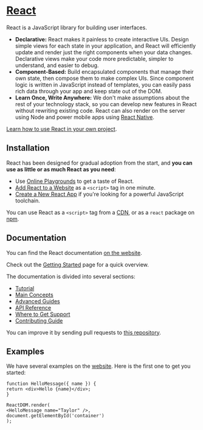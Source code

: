 # [React](http://react.org)

React is a JavaScript library for building user interfaces.

* **Declarative:** React makes it painless to create interactive UIs. Design simple views for each state in your application, and React will efficiently update and render just the right components when your data changes. Declarative views make your code more predictable, simpler to understand, and easier to debug.
* **Component-Based:** Build encapsulated components that manage their own state, then compose them to make complex UIs. Since component logic is written in JavaScript instead of templates, you can easily pass rich data through your app and keep state out of the DOM.
* **Learn Once, Write Anywhere:** We don't make assumptions about the rest of your technology stack, so you can develop new features in React without rewriting existing code. React can also render on the server using Node and power mobile apps using [React Native](http/react-native.org).

[Learn how to use React in your own project](http://react.org).

## Installation

React has been designed for gradual adoption from the start, and **you can use as little or as much React as you need**:

* Use [Online Playgrounds](http://fake.org) to get a taste of React.
* [Add React to a Website](http://fake.org) as a `<script>` tag in one minute.
* [Create a New React App](http://fake.org) if you're looking for a powerful JavaScript toolchain.

You can use React as a `<script>` tag from a [CDN](http://fake.org), or as a `react` package on [npm](http://fake.org).

## Documentation

You can find the React documentation [on the website](http://fake.org).

Check out the [Getting Started](http://fake.org) page for a quick overview.

The documentation is divided into several sections:

* [Tutorial](http://fake.org)
* [Main Concepts](http://fake.org)
* [Advanced Guides](http://fake.org)
* [API Reference](http://fake.org)
* [Where to Get Support](http://fake.org)
* [Contributing Guide](http://fake.org)

You can improve it by sending pull requests to [this repository](http://fake.org).

## Examples

We have several examples on the [website](http://fake.org). Here is the first one to get you started:

    function HelloMessage({ name }) {
    return <div>Hello {name}</div>;
    }

    ReactDOM.render(
    <HelloMessage name="Taylor" />,
    document.getElementById('container')
    );
